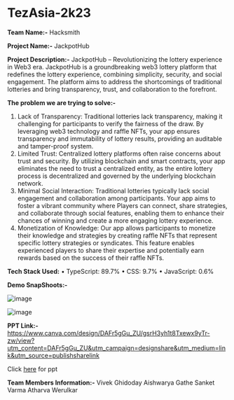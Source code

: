 # TezAsia-2k23

**Team Name:-** Hacksmith

**Project Name:-** JackpotHub

**Project Description:-**
JackpotHub – Revolutionizing the lottery experience
in Web3 era.
JackpotHub is a groundbreaking web3 lottery platform that redefines the
lottery experience, combining simplicity, security, and social engagement.
The platform aims to address the shortcomings of traditional lotteries and
bring transparency, trust, and collaboration to the forefront.

**The problem we are trying to solve:-**
1. Lack of Transparency:
Traditional lotteries lack transparency, making it challenging for participants
to verify the fairness of the draw. By leveraging web3 technology and raffle
NFTs, your app ensures transparency and immutability of lottery results,
providing an auditable and tamper-proof system.
2. Limited Trust:
Centralized lottery platforms often raise concerns about trust and security.
By utilizing blockchain and smart contracts, your app eliminates the need to
trust a centralized entity, as the entire lottery process is decentralized and
governed by the underlying blockchain network.
3. Minimal Social Interaction:
Traditional lotteries typically lack social engagement and collaboration
among participants. Your app aims to foster a vibrant community where
Players can connect, share strategies, and collaborate through social
features, enabling them to enhance their chances of winning and create a
more engaging lottery experience.
4. Monetization of Knowledge:
Our app allows participants to monetize their knowledge and strategies by
creating raffle NFTs that represent specific lottery strategies or syndicates.
This feature enables experienced players to share their expertise and
potentially earn rewards based on the success of their raffle NFTs.

**Tech Stack Used:**
• TypeScript: 89.7%
• CSS: 9.7%
• JavaScript: 0.6%

**Demo SnapShoots:-**


![image](https://github.com/Vivek17020/TezAsia-2k23/assets/110187613/50886ed4-4e33-42e2-bb3f-a2cbe3f222b4)

![image](https://github.com/Vivek17020/TezAsia-2k23/assets/110187613/cb015ce4-47f3-4040-ab71-3bef688a398f)


**PPT Link:-**
https://www.canva.com/design/DAFr5gGu_ZU/gsrH3yh1t8Txewx9yTr-zw/view?utm_content=DAFr5gGu_ZU&utm_campaign=designshare&utm_medium=link&utm_source=publishsharelink

Click [here](https://www.canva.com/design/DAFr5gGu_ZU/gsrH3yh1t8Txewx9yTr-zw/view?utm_content=DAFr5gGu_ZU&utm_campaign=designshare&utm_medium=link&utm_source=publishsharelink) for ppt

**Team Members Information:-**
Vivek Ghidoday
Aishwarya Gathe 
Sanket Varma
Atharva Werulkar

